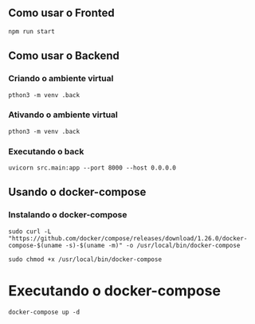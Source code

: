 ## Como usar o Fronted

`npm run start`

## Como usar o Backend

### Criando o ambiente virtual
`pthon3 -m venv .back`

### Ativando o ambiente virtual
`pthon3 -m venv .back`

### Executando o back
`uvicorn src.main:app --port 8000 --host 0.0.0.0`

## Usando o docker-compose

### Instalando o docker-compose
`sudo curl -L "https://github.com/docker/compose/releases/download/1.26.0/docker-compose-$(uname -s)-$(uname -m)" -o /usr/local/bin/docker-compose`

`sudo chmod +x /usr/local/bin/docker-compose`

# Executando o docker-compose 

`docker-compose up -d`
